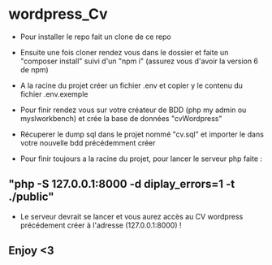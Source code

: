 # wordpress_Cv

* Pour installer le repo fait un clone de ce repo
* Ensuite une fois cloner rendez vous dans le dossier et faite un "composer install" suivi d'un "npm i" (assurez vous d'avoir la version 6 de npm)
* A la racine du projet créer un fichier .env et copier y le contenu du fichier .env.exemple
* Pour finir rendez vous sur votre créateur de BDD (php my admin ou myslworkbench) et crée la base de données "cvWordpress"
* Récuperer le dump sql dans le projet nommé "cv.sql" et importer le dans votre nouvelle bdd précédemment créer 

* Pour finir toujours a la racine du projet, pour lancer le serveur php faite : 

## "php -S 127.0.0.1:8000 -d diplay_errors=1 -t ./public"

* Le serveur devrait se lancer et vous aurez accès au CV wordpress précédement créer à l'adresse (127.0.0.1:8000) !

## Enjoy <3
